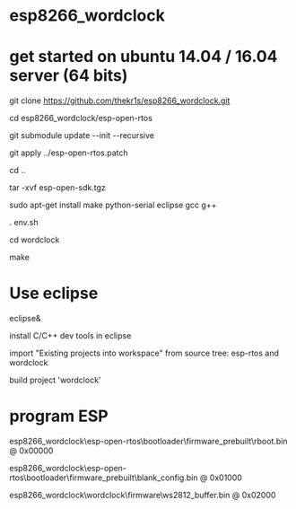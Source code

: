 # esp8266_wordclock


get started on ubuntu 14.04 / 16.04 server (64 bits)
===========================================
git clone https://github.com/thekr1s/esp8266_wordclock.git

cd esp8266_wordclock/esp-open-rtos

git submodule update --init --recursive

git apply ../esp-open-rtos.patch

cd ..

tar -xvf esp-open-sdk.tgz 

sudo apt-get install make python-serial eclipse gcc g++

. env.sh

cd wordclock

make

# Use eclipse
eclipse&

install C/C++ dev tools in eclipse

import "Existing projects into workspace" from source tree: esp-rtos and wordclock

build project 'wordclock'

program ESP
============
esp8266_wordclock\esp-open-rtos\bootloader\firmware_prebuilt\rboot.bin            @ 0x00000

esp8266_wordclock\esp-open-rtos\bootloader\firmware_prebuilt\blank_config.bin     @ 0x01000

esp8266_wordclock\wordclock\firmware\ws2812_buffer.bin                            @ 0x02000
